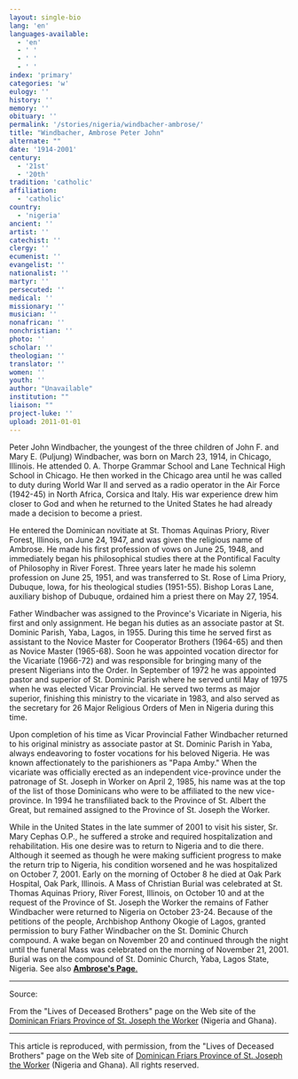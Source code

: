 ```yaml
---
layout: single-bio
lang: 'en'
languages-available:
  - 'en'
  - ' '
  - ' '
  - ' '
index: 'primary'
categories: 'w'
eulogy: ''
history: ''
memory: ''
obituary: ''
permalink: '/stories/nigeria/windbacher-ambrose/'
title: "Windbacher, Ambrose Peter John"
alternate: ""
date: '1914-2001'
century:
  - '21st'
  - '20th'
tradition: 'catholic'
affiliation:
  - 'catholic'
country:
  - 'nigeria'
ancient: ''
artist: ''
catechist: ''
clergy: ''
ecumenist: ''
evangelist: ''
nationalist: ''
martyr: ''
persecuted: ''
medical: ''
missionary: ''
musician: ''
nonafrican: ''
nonchristian: ''
photo: ''
scholar: ''
theologian: ''
translator: ''
women: ''
youth: ''
author: "Unavailable"
institution: ""
liaison: ""
project-luke: ''
upload: 2011-01-01
---
```




Peter John
Windbacher, the youngest of the three children of John F. and Mary E.
(Puljung) Windbacher, was born on March 23, 1914, in Chicago, Illinois. He
attended 0. A. Thorpe Grammar School and Lane Technical High School in
Chicago. He then worked in the Chicago area until he was called to duty during
World War II and served as a radio operator in the Air Force (1942-45) in
North Africa, Corsica and Italy. His war experience drew him closer to God and
when he returned to the United States he had already made a decision to become
a priest.

He entered the Dominican novitiate at St. Thomas Aquinas Priory, River
Forest, Illinois, on June 24, 1947, and was given the religious name of
Ambrose. He made his first profession of vows on June 25, 1948, and
immediately began his philosophical studies there at the Pontifical Faculty of
Philosophy in River Forest. Three years later he made his solemn profession on
June 25, 1951, and was transferred to St. Rose of Lima Priory, Dubuque, Iowa,
for his theological studies (1951-55). Bishop Loras Lane, auxiliary bishop of
Dubuque, ordained him a priest there on May 27, 1954.

Father Windbacher was assigned to the Province's Vicariate in Nigeria, his
first and only assignment. He began his duties as an associate pastor at St.
Dominic Parish, Yaba, Lagos, in 1955. During this time he served first as
assistant to the Novice Master for Cooperator Brothers (1964-65) and then as
Novice Master (1965-68). Soon he was appointed vocation director for the
Vicariate (1966-72) and was responsible for bringing many of the present
Nigerians into the Order. In September of 1972 he was appointed pastor and
superior of St. Dominic Parish where he served until May of 1975 when he was
elected Vicar Provincial. He served two terms as major superior, finishing
this ministry to the vicariate in 1983, and also served as the secretary for
26 Major Religious Orders of Men in Nigeria during this time.

Upon completion of his time as Vicar Provincial Father Windbacher returned
to his original ministry as associate pastor at St. Dominic Parish in Yaba,
always endeavoring to foster vocations for his beloved Nigeria. He was known
affectionately to the parishioners as "Papa Amby." When the vicariate was
officially erected as an independent vice-province under the patronage of St.
Joseph in Worker on April 2, 1985, his name was at the top of the list of
those Dominicans who were to be affiliated to the new vice-province. In 1994
he transfiliated back to the Province of St. Albert the Great, but remained
assigned to the Province of St. Joseph the Worker.

While in the United States in the late summer of 2001 to visit his sister,
Sr. Mary Cephas O.P., he suffered a stroke and required hospitalization and
rehabilitation. His one desire was to return to Nigeria and to die there.
Although it seemed as though he were making sufficient progress to make the
return trip to Nigeria, his condition worsened and he was hospitalized on
October 7, 2001. Early on the morning of October 8 he died at Oak Park
Hospital, Oak Park, Illinois. A Mass of Christian Burial was celebrated at St.
Thomas Aquinas Priory, River Forest, Illinois, on October 10 and at the
request of the Province of St. Joseph the Worker the remains of Father
Windbacher were returned to Nigeria on October 23-24. Because of the petitions
of the people, Archbishop Anthony Okogie of Lagos, granted permission to bury
Father Windbacher on the St. Dominic Church compound. A wake began on November
20 and continued through the night until the funeral Mass was celebrated on
the morning of November 21, 2001. Burial was on the compound of St. Dominic
Church, Yaba, Lagos State, Nigeria. See also [**Ambrose's Page**.](http://www.domcentral.org/inmemoriam/windb/default.htm)



---

Source:

From the "Lives of Deceased Brothers" page on the Web site of the [Dominican Friars Province of St. Joseph the Worker](http://www.domcentral.org) (Nigeria and Ghana).

---

This article is reproduced, with permission, from the "Lives of Deceased Brothers" page on the Web site of [Dominican Friars Province of St. Joseph the Worker](http://www.domcentral.org) (Nigeria and Ghana).  All rights reserved.